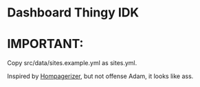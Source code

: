 # Dashboard Thingy IDK

# IMPORTANT:

Copy src/data/sites.example.yml as sites.yml.

Inspired by [Hompagerizer](https://github.com/Adam13531/homepagerizer/), but not offense Adam, it looks like ass.